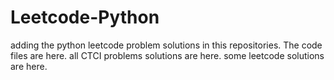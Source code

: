 # Leetcode-Python
adding the python leetcode problem solutions in this repositories. 
The code files are here.
all CTCI problems solutions are here.
some leetcode solutions are here.


































































































































































































































































































































































































































































































































































































































































































































